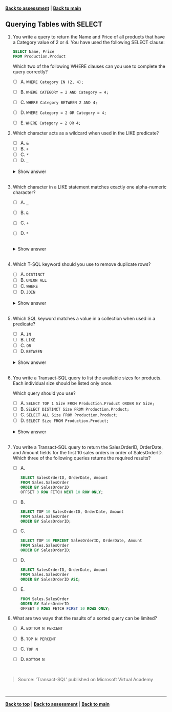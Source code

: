 <a id="top" />

<br/>


[**Back to assessment**](./assessment.md) |   [**Back to main**](../README.md) 

## Querying Tables with SELECT

1. 	You write a query to return the Name and Price of all products that have a Category value of 2 or 4. You have used the following SELECT clause:

    ```sql
    SELECT Name, Price
    FROM Production.Product
    ```

    Which two of the following WHERE clauses can you use to complete the query correctly?
    - [ ] A. 	``` WHERE Category IN (2, 4); ```
    - [ ] B. 	``` WHERE CATEGORY = 2 AND Category = 4; ```
    - [ ] C. 	``` WHERE Category BETWEEN 2 AND 4; ```
    - [ ] D. 	``` WHERE Category = 2 OR Category = 4; ```
    - [ ] E. 	``` WHERE Category = 2 OR 4; ```


2.  Which character acts as a wildcard when used in the LIKE predicate?

    - [ ] A. 	``` & ```
    - [ ] B. 	``` + ```
    - [ ] C. 	``` * ```
    - [ ] D. 	``` _ ```

    <br>

    <details>
    <summary>Show answer</summary>
    _ (underscore)
    </details>

    <br>
	
3. 	Which character in a LIKE statement matches exactly one alpha-numeric character?

    - [ ] A. 	``` _ ```
    - [ ] B. 	``` & ```
    - [ ] C. 	``` + ```
    - [ ] D. 	``` * ```


    <br>

    <details>
    <summary>Show answer</summary>
    _ (underscore) Any single character
    </details>

    <br>



4. 	Which T-SQL keyword should you use to remove duplicate rows?

    - [ ] A. 	``` DISTINCT ```
    - [ ] B. 	``` UNION ALL ```
    - [ ] C. 	``` WHERE ```
    - [ ] D. 	``` JOIN ```

    <br>

    <details>
    <summary>Show answer</summary>
    DISTINCT
    </details>

    <br>


5. 	Which SQL keyword matches a value in a collection when used in a predicate?

    - [ ] A. 	``` IN ```
    - [ ] B. 	``` LIKE ```
    - [ ] C. 	``` OR ```
    - [ ] D. 	``` BETWEEN ```

    <br>

    <details>
    <summary>Show answer</summary>
    IN (Transact-SQL) determines whether a specified value matches any value in a subquery or a list.
    </details>

    <br>
	
6. 	You write a Transact-SQL query to list the available sizes for products. Each individual size should be listed only once.

    Which query should you use?
    - [ ] A. 	``` SELECT TOP 1 Size FROM Production.Product ORDER BY Size; ```
    - [ ] B. 	``` SELECT DISTINCT Size FROM Production.Product; ```
    - [ ] C. 	``` SELECT ALL Size FROM Production.Product; ```
    - [ ] D. 	``` SELECT Size FROM Production.Product; ```

    <br>

    <details>
    <summary>Show answer</summary>
    SELECT DISTINCT Size FROM Production.Product; 
    </details>

    <br>



7. 	You write a Transact-SQL query to return the SalesOrderID, OrderDate, and Amount fields for the first 10 sales orders in order of SalesOrderID.  Which three of the following queries returns the required results?

    - [ ] A.
        ```sql
        SELECT SalesOrderID, OrderDate, Amount
        FROM Sales.SalesOrder
        ORDER BY SalesOrderID
        OFFSET 0 ROW FETCH NEXT 10 ROW ONLY;
        ```
    - [ ] B.
        ```sql
        SELECT TOP 10 SalesOrderID, OrderDate, Amount
        FROM Sales.SalesOrder
        ORDER BY SalesOrderID;
        ```
    - [ ] C.
        ```sql 	
        SELECT TOP 10 PERCENT SalesOrderID, OrderDate, Amount
        FROM Sales.SalesOrder
        ORDER BY SalesOrderID;
        ```
    - [ ] D.
        ```sql
        SELECT SalesOrderID, OrderDate, Amount
        FROM Sales.SalesOrder
        ORDER BY SalesOrderID ASC;
        ```
    - [ ] E. 
        ```sql SELECT SalesOrderID, OrderDate, Amount
        FROM Sales.SalesOrder
        ORDER BY SalesOrderID
        OFFSET 0 ROWS FETCH FIRST 10 ROWS ONLY;
        ```

	
8. 	What are two ways that the results of a sorted query can be limited?

    - [ ] A. 	``` BOTTOM N PERCENT ```
    - [ ] B. 	``` TOP N PERCENT ```
    - [ ] C. 	``` TOP N ```
    - [ ] D. 	``` BOTTOM N ```




<br/>

> Source: 'Transact-SQL' published on Microsoft Virtual Academy

<br/>

------

[**Back to top**](#top) | [**Back to assessment**](./assessment.md) | [**Back to main**](../README.md) 